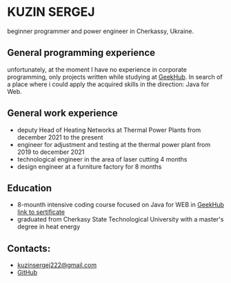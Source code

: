 # KUZIN SERGEJ
beginner programmer and power engineer in Cherkassy, Ukraine.


## General programming experience
unfortunately, at the moment I have no experience in corporate programming, only projects written while studying at [GeekHub](https://geekhub.ck.ua/).
In search of a place where i could apply the acquired skills in the direction: Java for Web.


## General work experience
* deputy Head of Heating Networks at Thermal Power Plants from december 2021 to the present
* engineer for adjustment and testing at the thermal power plant from 2019 to december 2021
* technological engineer in the area of laser cutting 4 months
* design engineer at a furniture factory for 8 months

## Education
* 8-mounth intensive coding course focused on Java for WEB in [GeekHub](https://geekhub.ck.ua/)  [link to sertificate](https://drive.google.com/file/d/1yXZs3OL19Cr9CW2nprUtjnqNdUKSYuJP/view?usp=sharing)
* graduated from Cherkasy State Technological University with a master's degree in heat energy

## Contacts:
* kuzinsergej222@gmail.com
* [GitHub](https://github.com/neir0fim)
